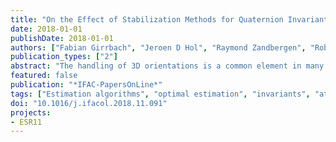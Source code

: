 ```yaml
---
title: "On the Effect of Stabilization Methods for Quaternion Invariants on the Uncertainty in Optimization-based Estimation"
date: 2018-01-01
publishDate: 2018-01-01
authors: ["Fabian Girrbach", "Jeroen D Hol", "Raymond Zandbergen", "Robin Verschueren", "Giovanni Bellusci", "Moritz Diehl"]
publication_types: ["2"]
abstract: "The handling of 3D orientations is a common element in many problems that arise in the estimation and control of dynamic systems. Over-parametrizations such as unit quaternions are commonly used to avoid singularities but come with the property of an invariant which needs to be preserved. By using numerical optimization methods, these invariants are subject to numeric errors and require stabilization. In this work, we adopt methods known from optimal control for the problem of state estimation. We present an optimization-based attitude estimator using the measurements of an inertial measurement unit and evaluate the performance of a first-order stabilization of the invariant by modifying the dynamics. The uncertainties of the estimator are analyzed for different configurations of the proposed stabilization. Finally, we show how the stabilization affects the estimation of parameters and justify the use of an additional equality constraint for the invariant to yield more robust and consistent results."
featured: false
publication: "*IFAC-PapersOnLine*"
tags: ["Estimation algorithms", "optimal estimation", "invariants", "attitude algorithms"]
doi: "10.1016/j.ifacol.2018.11.091"
projects:
- ESR11
---
```


